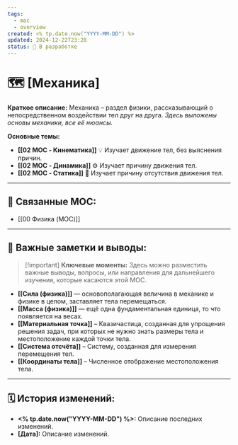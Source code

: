 ```yaml
---
tags:
  - moc
  - overview
created: <% tp.date.now("YYYY-MM-DD") %>
updated: 2024-12-22T23:28
status: 🚧 В разработке
---
```


# 🗺️ **[Механика]**

**Краткое описание:**  Механика – раздел физики, рассказывающий о непосредственном воздействии тел друг на друга. *Здесь выложены основы механики, все её нюансы.*

**Основные темы:**

- **[[02 MOC - Кинематика]]** 💡  Изучает движение тел, без выяснения причин.
- **[[02 MOC - Динамика]]** ⚙️  Изучает причину движения тел.
- **[[02 MOC - Статика]]**  🎯  Изучает причину отсутствия движения тел.

---

## 🔗 **Связанные MOC:**

- [[00 Физика (MOC)]]

- - -

## 📌 **Важные заметки и выводы:**

> [!important] **Ключевые моменты:** Здесь можно разместить важные выводы, вопросы, или направления для дальнейшего изучения, которые касаются этой MOC.

- **[[Сила (физика)]]** — основополагающая величина в механике и физике в целом, заставляет тела перемещаться.
- **[[Масса (физика)]]** — ещё одна фундаментальная единица, то что появляется на весах.
- **[[Материальная точка]]** – Квазичастица, созданная для упрощения решения задач, при которых не нужно знать размеры тела и местоположение каждой точки тела.
- **[[Система отсчёта]]** – Систему, созданная для измерения перемещения тел.
- **[[Координаты тела]]** – Численное отображение местоположения тела. 

---

## 🗓️ **История изменений:**

- **<% tp.date.now("YYYY-MM-DD") %>:**  Описание последних изменений.
- **[Дата]:**  Описание изменений.
